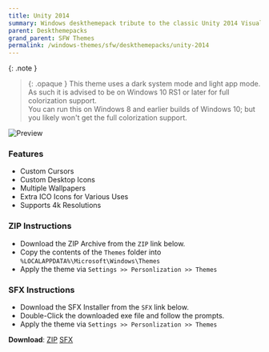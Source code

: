 ```yaml
---
title: Unity 2014
summary: Windows deskthemepack tribute to the classic Unity 2014 Visual Stlye suite created by neiio
parent: Deskthemepacks
grand_parent: SFW Themes
permalink: /windows-themes/sfw/deskthemepacks/unity-2014
---
```


{: .note }
> {: .opaque }
> This theme uses a dark system mode and light app mode. As such it is advised to be on Windows 10 RS1 or later for full colorization support.  
> You can run this on Windows 8 and earlier builds of Windows 10; but you likely won't get the full colorization support.

![Preview][Preview]

### Features

- Custom Cursors
- Custom Desktop Icons
- Multiple Wallpapers
- Extra ICO Icons for Various Uses
- Supports 4k Resolutions

### ZIP Instructions

- Download the ZIP Archive from the `ZIP` link below.
- Copy the contents of the `Themes` folder into `%LOCALAPPDATA%\Microsoft\Windows\Themes`
- Apply the theme via `Settings >> Personlization >> Themes`

### SFX Instructions

- Download the SFX Installer from the `SFX` link below.
- Double-Click the downloaded exe file and follow the prompts. 
- Apply the theme via `Settings >> Personlization >> Themes`

**Download**: [ZIP][ZIP] [SFX][SFX]

<!-- ////////////////////////////////////////////////////////////////////////////////////////////////////////////////////// -->

[Preview]: /Extras/Preview.bmp

<!-- ////////////////////////////////////////////////////////////////////////////////////////////////////////////////////// -->

[ZIP]: https://gitlab.com/the-back-room/deskthemepacks/sfw/unity-2014/-/archive/main/unity-2014-main.zip
[SFX]: https://github.com/The-Back-Room/Deskthemepacks/releases/download/1.0.0/Unity_2014.exe

<!-- ////////////////////////////////////////////////////////////////////////////////////////////////////////////////////// -->
